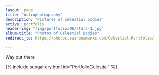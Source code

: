 ```yaml
---
layout: page
title: "Astrophotography"
description: "Pictures of celestial bodies"
active: portfolio
header-img: "/img/portfolio/06/stars-1.jpg"
album-title: "Photos of Celestial Bodies"
redirect_to: https://photos.rainbowmarks.com/Celestial-Portfolio/

---
```

<p>Way out there</p>

{% include subgallery.html id="PortfolioCelestial" %}